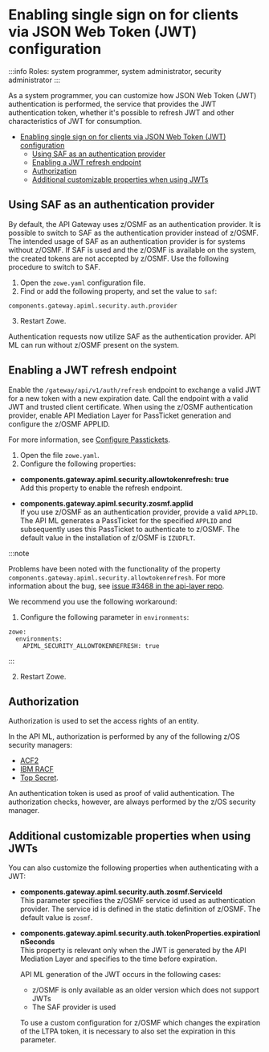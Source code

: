# Enabling single sign on for clients via JSON Web Token (JWT) configuration 

:::info Roles: system programmer, system administrator, security administrator
:::

As a system programmer, you can customize how JSON Web Token (JWT) authentication is performed, the service that provides the JWT authentication token, whether it's possible to refresh JWT and other characteristics of JWT for consumption. 

- [Enabling single sign on for clients via JSON Web Token (JWT) configuration](#enabling-single-sign-on-for-clients-via-json-web-token-jwt-configuration)
  - [Using SAF as an authentication provider](#using-saf-as-an-authentication-provider)
  - [Enabling a JWT refresh endpoint](#enabling-a-jwt-refresh-endpoint)
  - [Authorization](#authorization)
  - [Additional customizable properties when using JWTs](#additional-customizable-properties-when-using-jwts)

## Using SAF as an authentication provider

By default, the API Gateway uses z/OSMF as an authentication provider. It is possible to switch to SAF as the authentication
provider instead of z/OSMF. The intended usage of SAF as an authentication provider is for systems without z/OSMF.
If SAF is used and the z/OSMF is available on the system, the created tokens are not accepted by z/OSMF. Use
the following procedure to switch to SAF. 
     
1. Open the `zowe.yaml` configuration file.
2. Find or add the following property, and set the value to `saf`:
```
components.gateway.apiml.security.auth.provider
```
3. Restart Zowe.

Authentication requests now utilize SAF as the authentication provider. API ML can run without z/OSMF present on the system. 

## Enabling a JWT refresh endpoint

Enable the `/gateway/api/v1/auth/refresh` endpoint to exchange a valid JWT for a new token with a new expiration date. Call the endpoint with a valid JWT and trusted client certificate. When using the z/OSMF authentication provider, enable API Mediation Layer for PassTicket generation and configure the z/OSMF APPLID. 

For more information, see [Configure Passtickets](configuration-extender-passtickets.md).

1. Open the file `zowe.yaml`.
2. Configure the following properties:

  * **components.gateway.apiml.security.allowtokenrefresh: true**  
  Add this property to enable the refresh endpoint.

  * **components.gateway.apiml.security.zosmf.applid**  
  If you use z/OSMF as an authentication provider, provide a valid `APPLID`. The API ML generates a PassTicket for the specified `APPLID` and subsequently uses this PassTicket to authenticate to z/OSMF. The default value in the installation of z/OSMF is `IZUDFLT`.

:::note

Problems have been noted with the functionality of the property `components.gateway.apiml.security.allowtokenrefresh`. For more information about the bug, see [issue #3468 in the api-layer repo](https://github.com/zowe/api-layer/issues/3468). 

We recommend you use the following workaround:

1. Configure the following parameter in `environments`:

```
zowe:
  environments:
    APIML_SECURITY_ALLOWTOKENREFRESH: true 
```
:::

2. Restart Zowe.

## Authorization

Authorization is used to set the access rights of an entity.

In the API ML, authorization is performed by any of the following z/OS security managers:
* [ACF2](https://www.broadcom.com/products/mainframe/identity-access/acf2)
* [IBM RACF](https://www.ibm.com/support/knowledgecenter/zosbasics/com.ibm.zos.zsecurity/zsecc_042.htm)
* [Top Secret](https://www.broadcom.com/products/mainframe/identity-access/top-secret). 

An authentication token is used as proof of valid authentication. The authorization checks, however, are always performed by the z/OS security manager.

## Additional customizable properties when using JWTs

You can also customize the following properties when authenticating with a JWT:

* **components.gateway.apiml.security.auth.zosmf.ServiceId**  
    This parameter specifies the z/OSMF service id used as authentication provider. The service id is defined in the static definition of z/OSMF. The default value is `zosmf`.

* **components.gateway.apiml.security.auth.tokenProperties.expirationInSeconds**  
    This property is relevant only when the JWT is generated by the API Mediation Layer and specifies to the time before expiration.

    API ML generation of the JWT occurs in the following cases:

    * z/OSMF is only available as an older version which does not support JWTs  
    * The SAF provider is used

    To use a custom configuration for z/OSMF which changes the expiration of the LTPA token, it is necessary to also set the expiration in this parameter.
    

